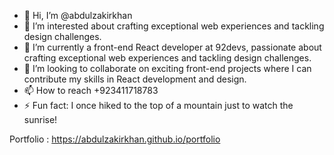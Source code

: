 - 👋 Hi, I’m @abdulzakirkhan
- 👀 I’m interested about crafting exceptional web experiences and tackling design challenges.
- 🌱 I’m currently a front-end React developer at 92devs, passionate about crafting exceptional web experiences and tackling design challenges.
- 💞️ I’m looking to collaborate on exciting front-end projects where I can contribute my skills in React development and design.
- 📫 How to reach +923411718783
- ⚡ Fun fact: I once hiked to the top of a mountain just to watch the sunrise!


Portfolio : https://abdulzakirkhan.github.io/portfolio

<!---
abdulzakirkhan/abdulzakirkhan is a ✨ special ✨ repository because its `README.md` (this file) appears on your GitHub profile.
You can click the Preview link to take a look at your changes.
--->
